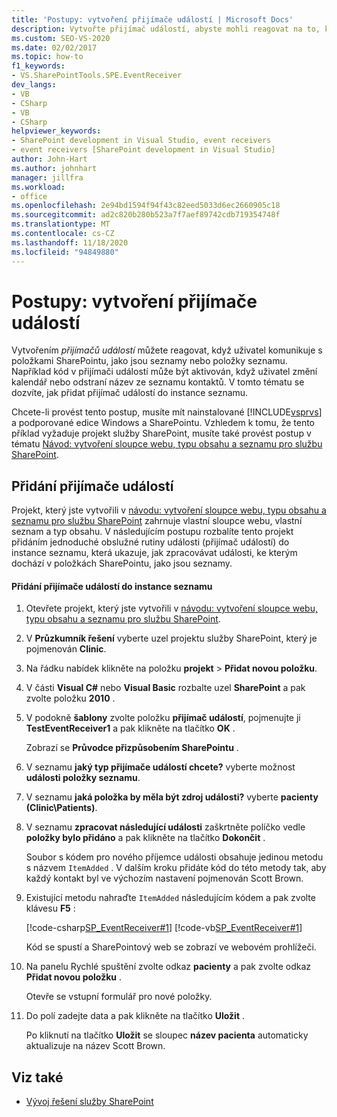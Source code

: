 ```yaml
---
title: 'Postupy: vytvoření přijímače událostí | Microsoft Docs'
description: Vytvořte přijímač událostí, abyste mohli reagovat na to, kdy uživatel komunikuje s položkami SharePointu, jako jsou seznamy nebo položky seznamu.
ms.custom: SEO-VS-2020
ms.date: 02/02/2017
ms.topic: how-to
f1_keywords:
- VS.SharePointTools.SPE.EventReceiver
dev_langs:
- VB
- CSharp
- VB
- CSharp
helpviewer_keywords:
- SharePoint development in Visual Studio, event receivers
- event receivers [SharePoint development in Visual Studio]
author: John-Hart
ms.author: johnhart
manager: jillfra
ms.workload:
- office
ms.openlocfilehash: 2e94bd1594f94f43c82eed5033d6ec2660905c18
ms.sourcegitcommit: ad2c820b280b523a7f7aef89742cdb719354748f
ms.translationtype: MT
ms.contentlocale: cs-CZ
ms.lasthandoff: 11/18/2020
ms.locfileid: "94849880"
---
```

# <a name="how-to-create-an-event-receiver"></a>Postupy: vytvoření přijímače událostí
  Vytvořením *přijímačů událostí* můžete reagovat, když uživatel komunikuje s položkami SharePointu, jako jsou seznamy nebo položky seznamu. Například kód v přijímači událostí může být aktivován, když uživatel změní kalendář nebo odstraní název ze seznamu kontaktů. V tomto tématu se dozvíte, jak přidat přijímač událostí do instance seznamu.

 Chcete-li provést tento postup, musíte mít nainstalované [!INCLUDE[vsprvs](../sharepoint/includes/vsprvs-md.md)] a podporované edice Windows a SharePointu. Vzhledem k tomu, že tento příklad vyžaduje projekt služby SharePoint, musíte také provést postup v tématu [Návod: vytvoření sloupce webu, typu obsahu a seznamu pro službu SharePoint](../sharepoint/walkthrough-create-a-site-column-content-type-and-list-for-sharepoint.md).

## <a name="adding-an-event-receiver"></a>Přidání přijímače událostí
 Projekt, který jste vytvořili v [návodu: vytvoření sloupce webu, typu obsahu a seznamu pro službu SharePoint](../sharepoint/walkthrough-create-a-site-column-content-type-and-list-for-sharepoint.md) zahrnuje vlastní sloupce webu, vlastní seznam a typ obsahu. V následujícím postupu rozbalíte tento projekt přidáním jednoduché obslužné rutiny události (přijímač událostí) do instance seznamu, která ukazuje, jak zpracovávat události, ke kterým dochází v položkách SharePointu, jako jsou seznamy.

#### <a name="to-add-an-event-receiver-to-the-list-instance"></a>Přidání přijímače událostí do instance seznamu

1. Otevřete projekt, který jste vytvořili v [návodu: vytvoření sloupce webu, typu obsahu a seznamu pro službu SharePoint](../sharepoint/walkthrough-create-a-site-column-content-type-and-list-for-sharepoint.md).

2. V **Průzkumník řešení** vyberte uzel projektu služby SharePoint, který je pojmenován **Clinic**.

3. Na řádku nabídek klikněte na položku **projekt**  >  **Přidat novou položku**.

4. V části **Visual C#** nebo **Visual Basic** rozbalte uzel **SharePoint** a pak zvolte položku **2010** .

5. V podokně **šablony** zvolte položku **přijímač událostí**, pojmenujte ji **TestEventReceiver1** a pak klikněte na tlačítko **OK** .

     Zobrazí se **Průvodce přizpůsobením SharePointu** .

6. V seznamu **jaký typ přijímače událostí chcete?** vyberte možnost **události položky seznamu**.

7. V seznamu **jaká položka by měla být zdroj události?** vyberte **pacienty (Clinic\Patients)**.

8. V seznamu **zpracovat následující události** zaškrtněte políčko vedle **položky bylo přidáno** a pak klikněte na tlačítko **Dokončit** .

     Soubor s kódem pro nového příjemce události obsahuje jedinou metodu s názvem `ItemAdded` . V dalším kroku přidáte kód do této metody tak, aby každý kontakt byl ve výchozím nastavení pojmenován Scott Brown.

9. Existující metodu nahraďte `ItemAdded` následujícím kódem a pak zvolte klávesu **F5** :

     [!code-csharp[SP_EventReceiver#1](../sharepoint/codesnippet/CSharp/CustomField1/TestEventReceiver1/TestEventReceiver1.cs#1)]
     [!code-vb[SP_EventReceiver#1](../sharepoint/codesnippet/VisualBasic/CustomField1_VB/EventReceiver1/EventReceiver1.vb#1)]

     Kód se spustí a SharePointový web se zobrazí ve webovém prohlížeči.

10. Na panelu Rychlé spuštění zvolte odkaz **pacienty** a pak zvolte odkaz **Přidat novou položku** .

     Otevře se vstupní formulář pro nové položky.

11. Do polí zadejte data a pak klikněte na tlačítko **Uložit** .

     Po kliknutí na tlačítko **Uložit** se sloupec **název pacienta** automaticky aktualizuje na název Scott Brown.

## <a name="see-also"></a>Viz také

- [Vývoj řešení služby SharePoint](../sharepoint/developing-sharepoint-solutions.md)